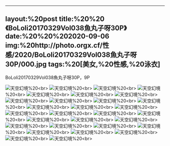 ﻿---
layout:%20post
title:%20%20《BoLoli20170329Vol038魚丸子呀30P》
date:%20%20%202020-09-06
img:%20http://photo.orgx.cf/性感/2020/BoLoli20170329Vol038魚丸子呀30P/000.jpg
tags:%20[美女,%20性感,%20泳衣]
---

BoLoli20170329Vol038魚丸子呀30P，9P



![天空幻境](http://photo.orgx.cf/性感/2020/BoLoli20170329Vol038魚丸子呀30P/001.jpg%20''天空幻境'')%20<br>
![天空幻境](http://photo.orgx.cf/性感/2020/BoLoli20170329Vol038魚丸子呀30P/002.jpg%20''天空幻境'')%20<br>
![天空幻境](http://photo.orgx.cf/性感/2020/BoLoli20170329Vol038魚丸子呀30P/003.jpg%20''天空幻境'')%20<br>
![天空幻境](http://photo.orgx.cf/性感/2020/BoLoli20170329Vol038魚丸子呀30P/004.jpg%20''天空幻境'')%20<br>
![天空幻境](http://photo.orgx.cf/性感/2020/BoLoli20170329Vol038魚丸子呀30P/005.jpg%20''天空幻境'')%20<br>
![天空幻境](http://photo.orgx.cf/性感/2020/BoLoli20170329Vol038魚丸子呀30P/006.jpg%20''天空幻境'')%20<br>
![天空幻境](http://photo.orgx.cf/性感/2020/BoLoli20170329Vol038魚丸子呀30P/007.jpg%20''天空幻境'')%20<br>
![天空幻境](http://photo.orgx.cf/性感/2020/BoLoli20170329Vol038魚丸子呀30P/008.jpg%20''天空幻境'')%20<br>
![天空幻境](http://photo.orgx.cf/性感/2020/BoLoli20170329Vol038魚丸子呀30P/009.jpg%20''天空幻境'')%20<br>
![天空幻境](http://photo.orgx.cf/性感/2020/BoLoli20170329Vol038魚丸子呀30P/010.jpg%20''天空幻境'')%20<br>
![天空幻境](http://photo.orgx.cf/性感/2020/BoLoli20170329Vol038魚丸子呀30P/011.jpg%20''天空幻境'')%20<br>
![天空幻境](http://photo.orgx.cf/性感/2020/BoLoli20170329Vol038魚丸子呀30P/012.jpg%20''天空幻境'')%20<br>
![天空幻境](http://photo.orgx.cf/性感/2020/BoLoli20170329Vol038魚丸子呀30P/013.jpg%20''天空幻境'')%20<br>
![天空幻境](http://photo.orgx.cf/性感/2020/BoLoli20170329Vol038魚丸子呀30P/014.jpg%20''天空幻境'')%20<br>
![天空幻境](http://photo.orgx.cf/性感/2020/BoLoli20170329Vol038魚丸子呀30P/015.jpg%20''天空幻境'')%20<br>
![天空幻境](http://photo.orgx.cf/性感/2020/BoLoli20170329Vol038魚丸子呀30P/016.jpg%20''天空幻境'')%20<br>
![天空幻境](http://photo.orgx.cf/性感/2020/BoLoli20170329Vol038魚丸子呀30P/017.jpg%20''天空幻境'')%20<br>
![天空幻境](http://photo.orgx.cf/性感/2020/BoLoli20170329Vol038魚丸子呀30P/018.jpg%20''天空幻境'')%20<br>
![天空幻境](http://photo.orgx.cf/性感/2020/BoLoli20170329Vol038魚丸子呀30P/019.jpg%20''天空幻境'')%20<br>
![天空幻境](http://photo.orgx.cf/性感/2020/BoLoli20170329Vol038魚丸子呀30P/020.jpg%20''天空幻境'')%20<br>
![天空幻境](http://photo.orgx.cf/性感/2020/BoLoli20170329Vol038魚丸子呀30P/021.jpg%20''天空幻境'')%20<br>
![天空幻境](http://photo.orgx.cf/性感/2020/BoLoli20170329Vol038魚丸子呀30P/022.jpg%20''天空幻境'')%20<br>
![天空幻境](http://photo.orgx.cf/性感/2020/BoLoli20170329Vol038魚丸子呀30P/023.jpg%20''天空幻境'')%20<br>
![天空幻境](http://photo.orgx.cf/性感/2020/BoLoli20170329Vol038魚丸子呀30P/024.jpg%20''天空幻境'')%20<br>
![天空幻境](http://photo.orgx.cf/性感/2020/BoLoli20170329Vol038魚丸子呀30P/025.jpg%20''天空幻境'')%20<br>
![天空幻境](http://photo.orgx.cf/性感/2020/BoLoli20170329Vol038魚丸子呀30P/026.jpg%20''天空幻境'')%20<br>
![天空幻境](http://photo.orgx.cf/性感/2020/BoLoli20170329Vol038魚丸子呀30P/027.jpg%20''天空幻境'')%20<br>
![天空幻境](http://photo.orgx.cf/性感/2020/BoLoli20170329Vol038魚丸子呀30P/028.jpg%20''天空幻境'')%20<br>
![天空幻境](http://photo.orgx.cf/性感/2020/BoLoli20170329Vol038魚丸子呀30P/029.jpg%20''天空幻境'')%20<br>
![天空幻境](http://photo.orgx.cf/性感/2020/BoLoli20170329Vol038魚丸子呀30P/030.jpg%20''天空幻境'')%20<br>